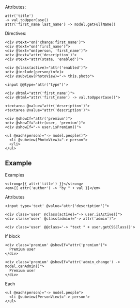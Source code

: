 Attributes:

    attr('title')
    -> val.toUpperCase()
    attr('first_name last_name') -> model.getFullName()

Directives:

    <div @text="on('change:first_name')">
    <div @text="on('first_name')">
    <div @text="on(person, 'first_name')">
    <div @text="attr('description')">
    <div @text="attr(state, 'enabled')">

    <div @class(active)="attr('enabled')">
    <div @include(person/info)>
    <div @subview(PhotoView)="-> this.photo">

    <input @@type='attr("type")'>

    <div @html="attr('first_name')">
    <div @html="attr('first_name') -> val.toUpperCase()">

    <textarea @value="attr('description')">
    <textarea @value="attr('description')">

    <div @showIf="attr('premium')">
    <div @showIf="attr(user, 'premium')">
    <div @showIf="-> user.isPremium()">

    <ul @each(person)="-> model.people()">
      <li @subview(PhotoView)="-> person">
      </li>
    </ul>

Example
-------

Examples

    <strong>{{ attr('title') }}</strong>
    <em>{{ attr('author') -> "by " + val }}</em>

Attributes

    <input type='text' @value="attr('description')">

    <div class='user' @class(active)="-> user.isActive()">
    <div class='user' @class(admin)="-> attr('admin')">

    <div class='user' @@class='-> "text " + user.getCSSClass()'>

If block

    <div class='premium' @showIf="attr('premium')">
      Premium user
    </div>

    <div class='premium' @showIf="attr('admin_change') -> model.canAdmin()">
      Premium user
    </div>

Each


    <ul @each(person)="-> model.people">
      <li @subview(PersonView)="-> person">
    </ul>
